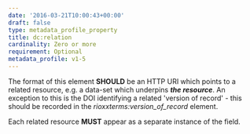 ```yaml
---
date: '2016-03-21T10:00:43+00:00'
draft: false
type: metadata_profile_property
title: dc:relation
cardinality: Zero or more
requirement: Optional
metadata_profile: v1-5
---
```

The format of this element **SHOULD** be an HTTP URI which points to a related resource, e.g. a data-set which underpins ***the resource***. An exception to this is the DOI identifying a related 'version of record' - this should be recorded in the *rioxxterms:version_of_record* element.

Each related resource **MUST** appear as a separate instance of the field.
